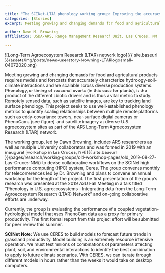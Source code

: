 ```yaml
---

title: "The SCINet-LTAR phenology working group: Improving the accuracy of agriculturally-relevant models to meet growing and changing food demand"
categories: [Stories]
excerpt: Meeting growing and changing demands for food and agricultural products requires models and forecasts that accurately characterize hydrology-soil-climate interactions...

author: Dawn M. Browning
affiliation: USDA-ARS, Range Management Research Unit, Las Cruces, NM

---
```

![Long-Term Agroecosystem Research (LTAR) network logo]({{ site.baseurl }}/assets/img/posts/news-userstory-browning-LTARlogosmall-04072020.png)



Meeting growing and changing demands for food and agricultural products requires models and forecasts that accurately characterize hydrology-soil-climate interactions and are scalable across diverse production systems. Phenology, or timing of seasonal events (in this case for plants), is the product of the different abiotic drivers and is thus a vital metric to study. Remotely sensed data, such as satellite images, are key to tracking land surface phenology. This project seeks to use well-established phenology metrics to quantify scaling relationships between multiple remote platforms such as eddy-covariance towers, near-surface digital cameras or PhenoCams (see figure), and satellite imagery at diverse U.S. agroecosystem sites as part of the ARS Long-Term Agroecosystem Research (LTAR) network.  

The working group, led by Dawn Browning, includes ARS researchers as well as multiple University collaborators and was formed in 2019 with an inaugural [workshop in Las Cruces, NM]({{ site.baseurl }}/pages/research/working-groups/old-workshop-pages/old_2019-08-27-Las-Cruces-NM/) to devise collaborative workflows on the SCINet high performance computing (HPC) system, Ceres. The group convenes monthly for teleconferences led by Dr. Browning and plans to convene an annual workshop for the length of the project. The first presentation of the group’s research was presented at the 2019 AGU Fall Meeting in a talk titled “Phenology in U.S. agroecosystems – Integrating data from the Long-Term Agroecosystem Research (LTAR) Network” and on-going collaborative efforts are underway.

Currently, the group is evaluating the performance of a coupled vegetation-hydrological model that uses PhenoCam data as a proxy for primary productivity. The first formal report from this project effort will be submitted for peer review this summer.

<!-- this image isn't high enough resolution for website, replace if Dawn sends a new one
![Images of multiple grass and cropland sites overlaid on a map of the U.S.]({{ site.baseurl }}/assets/img/news-tab/news-userstory-browning-phenocamslarge-04072020.jpg)<br>
**Figure:** PhenoCam images taken at LTAR network sites
-->
**SCINet Note:** We use CERES to build models to forecast future trends in grassland productivity. Model building is an extremely resource intensive operation. We must test millions of combinations of parameters affecting plant, soil, and environmental interactions to identify the best combination to apply to future climate scenarios. With CERES, we can iterate through different models in hours rather than the weeks it would take on desktop computers.
